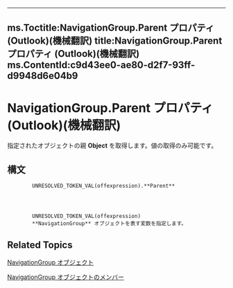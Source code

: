 

---
ms.Toctitle:NavigationGroup.Parent プロパティ (Outlook)(機械翻訳)
title:NavigationGroup.Parent プロパティ (Outlook)(機械翻訳)
ms.ContentId:c9d43ee0-ae80-d2f7-93ff-d9948d6e04b9
---
# NavigationGroup.Parent プロパティ (Outlook)(機械翻訳)




指定されたオブジェクトの親 **Object** を取得します。値の取得のみ可能です。

## 構文

            UNRESOLVED_TOKEN_VAL(offexpression).**Parent**




            UNRESOLVED_TOKEN_VAL(offexpression)
            **NavigationGroup** オブジェクトを表す変数を指定します。



## Related Topics

[NavigationGroup オブジェクト](a96eb2b1-af1f-71b2-6a0b-dcb5078beb1f.md)

[NavigationGroup オブジェクトのメンバー](0383772b-68d6-aaa3-564f-bf15c28fa9f7.md)




